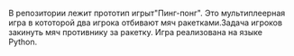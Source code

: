 В репозитории лежит прототип игрыт"Пинг-понг". Это мультиплеерная игра в кототорой два игрока отбивают мяч ракетками.Задача игроков закинуть мяч противнику за ракетку.
Игра реализована на языке Python.
